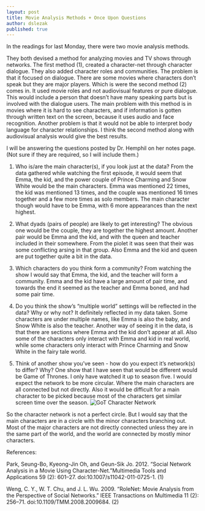 ```yaml
---
layout: post
title: Movie Analysis Methods + Once Upon Questions
author: dslezak
published: true
---
```


In the readings for last Monday, there were two movie analysis methods. 

They both devised a method for analyzing movies and TV shows through networks. The first method (1), created a character-net through character dialogue. They also added character roles and communities. The problem is that it focused on dialogue. There are some movies where characters don’t speak but they are major players. Which is were the second method (2) comes in. It used movie roles and not audiovisual features or pure dialogue. This would include a person that doesn’t have many speaking parts but is involved with the dialogue users. The main problem with this method is in movies where it is hard to see characters, and if information is gotten through written text on the screen, because it uses audio and face recognition. Another problem is that it would not be able to interpret body language for character relationships. I think the second method along with audiovisual analysis would give the best results.

I will be answering the questions posted by Dr. Hemphil on her notes page. (Not sure if they are required, so I will include them.)

1. Who is/are the main character(s), if you look just at the data?
From the data gathered while watching the first episode, it would seem that Emma, the kid, and the power couple of Prince Charming and Snow White would be the main characters. Emma was mentioned 22 times, the kid was mentioned 13 times, and the couple was mentioned 16 times together and a few more times as solo members. The main character though would have to be Emma, with 6 more appearances than the next highest. 

2. What dyads (pairs of people) are likely to get interesting?
The obvious one would be the couple, they are together the highest amount. Another pair would be Emma and the kid, and with the queen and teacher included in their somewhere. From the piolet it was seen that their was some conflicting arsing in that group. Also Emma and the kid and queen are put together quite a bit in the data.

3. Which characters do you think form a community?
From watching the show I would say that Emma, the kid, and the teacher will form a community. Emma and the kid have a large amount of pair time, and towards the end it seemed as the teacher and Emma boned, and had some pair time.

4. Do you think the show’s “multiple world” settings will be reflected in the data? Why or why not?
It definitely reflected in my data taken. Some characters are under multiple names, like Emma is also the baby, and Snow White is also the teacher. Another way of seeing it in the data, is that there are sections where Emma and the kid don’t appear at all. Also some of the characters only interact with Emma and kid in real world, while some characters only interact with Prince Charming and Snow White in the fairy tale world.

5. Think of another show you’ve seen - how do you expect it’s network(s) to differ? Why?
One show that I have seen that would be different would be Game of Thrones. I only have watched it up to season five. I would expect the network to be more circular. Where the main characters are all connected but not directly. Also it would be difficult for a main character to be picked because most of the characters get similar screen time over the season.
![GoT Character Network](https://qzprod.files.wordpress.com/2016/03/screen-shot-2016-03-30-at-9-50-55-am.png?w=677)

So the character network is not a perfect circle. But I would say that the main characters are in a circle with the minor characters branching out. Most of the major characters are not directly connected unless they are in the same part of the world, and the world are connected by mostly minor characters.

References:

Park, Seung-Bo, Kyeong-Jin Oh, and Geun-Sik Jo. 2012. “Social Network Analysis in a Movie Using Character-Net.”Multimedia Tools and Applications 59 (2): 601–27. doi:10.1007/s11042-011-0725-1. (1)

Weng, C. Y., W. T. Chu, and J. L. Wu. 2009. “RoleNet: Movie Analysis from the Perspective of Social Networks.” IEEE Transactions on Multimedia 11 (2): 256–71. doi:10.1109/TMM.2008.2009684. (2)

